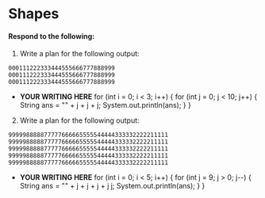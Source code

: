 # Shapes
#### Respond to the following:

1. Write a plan for the following output:
```
000111222333444555666777888999
000111222333444555666777888999
000111222333444555666777888999
```
  * **YOUR WRITING HERE**
  for (int i = 0; i < 3; i++) {
    for (int j = 0; j < 10; j++) {
      String ans = "" + j + j + j;
      System.out.println(ans);
    }
  }
2. Write a plan for the following output:
```
999998888877777666665555544444333332222211111
999998888877777666665555544444333332222211111
999998888877777666665555544444333332222211111
999998888877777666665555544444333332222211111
999998888877777666665555544444333332222211111
```
  * **YOUR WRITING HERE**
  for (int i = 0; i < 5; i++) {
    for (int j = 9; j > 0; j--) {
      String ans = "" + j + j + j + j  j;
      System.out.println(ans);
    }
  }
  
